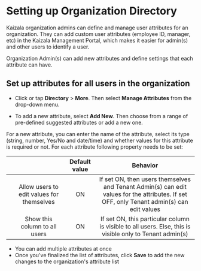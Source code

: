 # Setting up Organization Directory

Kaizala organization admins can define and manage user attributes for an organization. They can add custom user attributes (employee ID, manager, etc) in the Kaizala Management Portal, which makes it easier for admin(s) and other users to identify a user.

Organization Admin(s) can add new attributes and define settings that each attribute can have.
  
## Set up attributes for all users in the organization

- Click or tap **Directory** \> **More**. Then select **Manage Attributes** from the drop-down menu. 
    
- To add a new attribute, select **Add New**. Then choose from a range of pre-defined suggested attributes or add a new one. 
    
For a new attribute, you can enter the name of the attribute, select its type (string, number, Yes/No and date/time) and whether values for this attribute is required or not. For each attribute following property needs to be set:
 
 | | | Default value | Behavior|
 |:--:  |:------------:|:------:|:-------:|
    | Allow users to edit values for themselves | ON | If set ON, then users themselves and Tenant Admin(s) can edit values for the attributes. If set OFF, only Tenant admin(s) can edit values |
    | Show this column to all users | ON | If set ON, this particular column is visible to all users. Else, this is visible only to Tenant admin(s) ||
    
  - You can add multiple attributes at once
  - Once you've finalized the list of attributes, click **Save** to add the new changes to the organization's attribute list
